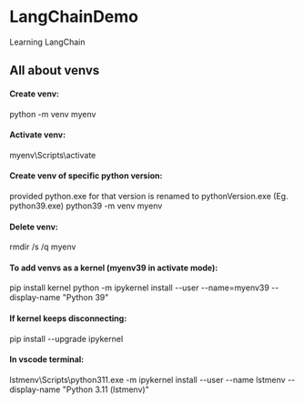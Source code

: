 # LangChainDemo
Learning LangChain

## All about venvs

#### Create venv:
python -m venv myenv

#### Activate venv:
myenv\Scripts\activate

#### Create venv of specific python version:
provided python.exe for that version is renamed to pythonVersion.exe (Eg. python39.exe)
python39 -m venv myenv

#### Delete venv:
rmdir /s /q myenv

#### To add venvs as a kernel (myenv39 in activate mode):
pip install kernel
python -m ipykernel install --user --name=myenv39 --display-name "Python 39"

#### If kernel keeps disconnecting:
pip install --upgrade ipykernel

#### In vscode terminal:
lstmenv\Scripts\python311.exe -m ipykernel install --user --name lstmenv --display-name "Python 3.11 (lstmenv)"

